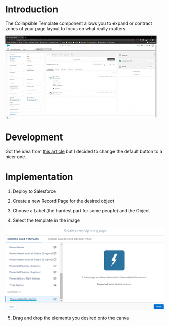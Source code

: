 # Introduction
The Collapsible Template component allows you to expand or contract zones of your page layout to focus on what really matters.

![Collapsible GIF](https://github.com/niets10/SFDX-solutions/blob/dc37b014cfd7cb884b726bda8eddf6169bd52630/images%2Fcollapsible-columns.gif)

# Development
Got the idea from [this article](https://developer.salesforce.com/blogs/2018/08/all-about-custom-lightning-page-templates.html) but I decided to change the default button to a nicer one.
# Implementation

1. Deploy to Salesforce

2. Create a new Record Page for the desired object 

3. Choose a Label (the hardest part for some people) and the Object 

4. Select the template in the image

![Collapsible Columns](https://github.com/niets10/SFDX-solutions/blob/b03a7b8f8f7611132238836708411d8ec236e199/images%2Fcollapsible-columns.png)

5. Drag and drop the elements you desired onto the canva


